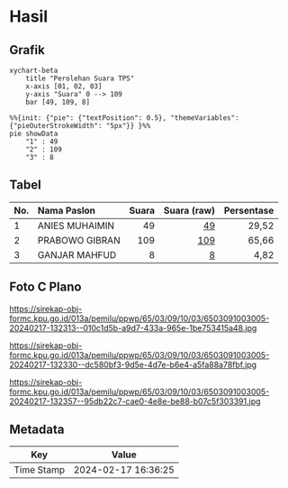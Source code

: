 # Hasil

## Grafik

```mermaid
xychart-beta
    title "Perolehan Suara TPS"
    x-axis [01, 02, 03]
    y-axis "Suara" 0 --> 109
    bar [49, 109, 8]
```

```mermaid
%%{init: {"pie": {"textPosition": 0.5}, "themeVariables": {"pieOuterStrokeWidth": "5px"}} }%%
pie showData
    "1" : 49
    "2" : 109
    "3" : 8
```

## Tabel

| No. | Nama Paslon    | Suara | Suara (raw) | Persentase |
|:--- |:-------------- | -----:| -----------:| ----------:|
| 1   | ANIES MUHAIMIN | 49    | [49][p-1]   | 29,52      |
| 2   | PRABOWO GIBRAN | 109   | [109][p-2]  | 65,66      |
| 3   | GANJAR MAHFUD  | 8     | [8][p-3]    | 4,82       |


[p-1]: https://github.com/gigit-pemilu/pemilu-2024-65-kalimantan-utara/blob/main/pilpres/hitung-suara/sub/65-kalimantan-utara/sub/03-nunukan/sub/09-nunukan-selatan/sub/1003-mansapa/sub/005-tps/sub/paslon-1.txt
[p-2]: https://github.com/gigit-pemilu/pemilu-2024-65-kalimantan-utara/blob/main/pilpres/hitung-suara/sub/65-kalimantan-utara/sub/03-nunukan/sub/09-nunukan-selatan/sub/1003-mansapa/sub/005-tps/sub/paslon-2.txt
[p-3]: https://github.com/gigit-pemilu/pemilu-2024-65-kalimantan-utara/blob/main/pilpres/hitung-suara/sub/65-kalimantan-utara/sub/03-nunukan/sub/09-nunukan-selatan/sub/1003-mansapa/sub/005-tps/sub/paslon-3.txt

## Foto C Plano

https://sirekap-obj-formc.kpu.go.id/013a/pemilu/ppwp/65/03/09/10/03/6503091003005-20240217-132313--010c1d5b-a9d7-433a-965e-1be753415a48.jpg

https://sirekap-obj-formc.kpu.go.id/013a/pemilu/ppwp/65/03/09/10/03/6503091003005-20240217-132330--dc580bf3-9d5e-4d7e-b6e4-a5fa88a78fbf.jpg

https://sirekap-obj-formc.kpu.go.id/013a/pemilu/ppwp/65/03/09/10/03/6503091003005-20240217-132357--95db22c7-cae0-4e8e-be88-b07c5f303391.jpg


## Metadata

| Key        | Value               |
| ---------- | ------------------- |
| Time Stamp | 2024-02-17 16:36:25 |



